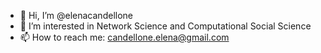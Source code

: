 - 👋 Hi, I’m @elenacandellone
- 👀 I’m interested in Network Science and Computational Social Science
- 📫 How to reach me: candellone.elena@gmail.com

<!---
elenacandellone/elenacandellone is a ✨ special ✨ repository because its `README.md` (this file) appears on your GitHub profile.
You can click the Preview link to take a look at your changes.
--->
